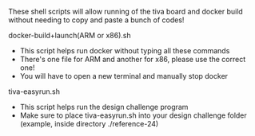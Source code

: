 These shell scripts will allow running of the tiva board and docker build without needing to copy and paste a bunch of codes!

docker-build+launch(ARM or x86).sh 
- This script helps run docker without typing all these commands
- There's one file for ARM and another for x86, please use the correct one!
- You will have to open a new terminal and manually stop docker

tiva-easyrun.sh
- This script helps run the design challenge program
- Make sure to place tiva-easyrun.sh into your design challenge folder (example, inside directory ./reference-24)